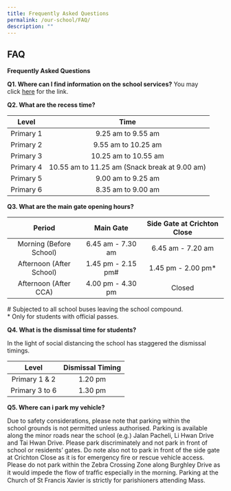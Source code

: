 ```yaml
---
title: Frequently Asked Questions
permalink: /our-school/FAQ/
description: ""
---
```

## FAQ

**Frequently Asked Questions**  
  
**Q1. Where can I find information on the school services?** You may click [here](/our-school/school-services) for the link.  

**Q2. What are the recess time?**

|    Level    |                       Time                      |
|:-----------:|:-----------------------------------------------:|
|  Primary 1  |                9.25 am to 9.55 am               |
|  Primary 2  |               9.55 am to 10.25 am               |
|  Primary 3  |              10.25 am to 10.55 am               |
|  Primary 4  |  10.55 am to 11.25 am  (Snack break at 9.00 am) |
|   Primary 5 |                9.00 am to 9.25 am               |
|   Primary 6 |               8.35 am to 9.00 am                |

**Q3. What are the main gate opening hours?**

|           Period          |      Main Gate      | Side Gate at Crichton Close |
|:-------------------------:|:-------------------:|:---------------------------:|
|  Morning (Before School)  |  6.45 am - 7.30 am  |      6.45 am - 7.20 am      |
| Afternoon (After School)  | 1.45 pm - 2.15 pm#  |     1.45 pm - 2.00 pm*      |
|   Afternoon (After CCA)   |  4.00 pm - 4.30 pm  |           Closed            |

\# Subjected to all school buses leaving the school compound.  
\* Only for students with official passes.

**Q4. What is the dismissal time for students?**  

In the light of social distancing the school has staggered the dismissal timings.

|      Level     | Dismissal Timing |
|:--------------:|:----------------:|
|  Primary 1 & 2 |      1.20 pm     |
| Primary 3 to 6 |      1.30 pm     |

**Q5. Where can i park my vehicle?**  

Due to safety considerations, please note that parking within the school grounds is not permitted unless authorised. Parking is available along the minor roads near the school (e.g.) Jalan Pacheli, Li Hwan Drive and Tai Hwan Drive. Please park discriminately and not park in front of school or residents’ gates. Do note also not to park in front of the side gate at Crichton Close as it is for emergency fire or rescue vehicle access. Please do not park within the Zebra Crossing Zone along Burghley Drive as it would impede the flow of trafﬁc especially in the morning. Parking at the Church of St Francis Xavier is strictly for parishioners attending Mass.